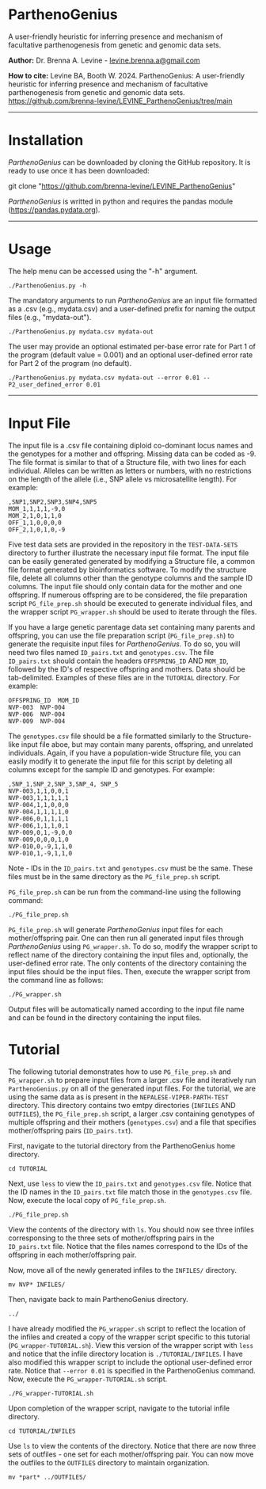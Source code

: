 # ParthenoGenius
A user-friendly heuristic for inferring presence and mechanism of facultative parthenogenesis from genetic and genomic data sets.

**Author:** Dr. Brenna A. Levine - levine.brenna.a@gmail.com

**How to cite:** Levine BA, Booth W. 2024. ParthenoGenius: A user-friendly heuristic for inferring presence and mechanism of facultative parthenogenesis from genetic and genomic data sets. https://github.com/brenna-levine/LEVINE_ParthenoGenius/tree/main

____________________________________________

# Installation

*ParthenoGenius* can be downloaded by cloning the GitHub repository. It is ready to use once it has been downloaded:

git clone "https://github.com/brenna-levine/LEVINE_ParthenoGenius"

*ParthenoGenius* is writted in python and requires the pandas module (https://pandas.pydata.org).

____________________________________________

# Usage

The help menu can be accessed using the "-h" argument.

```
./ParthenoGenius.py -h
```
The mandatory arguments to run *ParthenoGenius* are an input file formatted as a .csv (e.g., mydata.csv) and a user-defined prefix for naming the output files (e.g., "mydata-out").

```
./ParthenoGenius.py mydata.csv mydata-out
```

The user may provide an optional estimated per-base error rate for Part 1 of the program (default value = 0.001) and an optional user-defined error rate for Part 2 of the program (no default).
```
./ParthenoGenius.py mydata.csv mydata-out --error 0.01 --P2_user_defined_error 0.01
```
_________________________________________________

# Input File

The input file is a .csv file containing diploid co-dominant locus names and the genotypes for a mother and offspring. Missing data can be coded as -9. The file format is similar to that of a Structure file, with two lines for each individual. Alleles can be written as letters or numbers, with no restrictions on the length of the allele (i.e., SNP allele vs microsatellite length). For example:

```
,SNP1,SNP2,SNP3,SNP4,SNP5
MOM_1,1,1,1,-9,0
MOM_2,1,0,1,1,0
OFF_1,1,0,0,0,0
OFF_2,1,0,1,0,-9
```
Five test data sets are provided in the repository in the ```TEST-DATA-SETS``` directory to further illustrate the necessary input file format. The input file can be easily generated generated by modifying a Structure file, a common file format generated by bioinformatics software. To modify the structure file, delete all columns other than the genotype columns and the sample ID columns. The input file should only contain data for the mother and one offspring. If numerous offspring are to be considered, the file preparation script ```PG_file_prep.sh``` should be executed to generate individual files, and the wrapper script ```PG_wrapper.sh``` should be used to iterate through the files.

If you have a large genetic parentage data set containing many parents and offspring, you can use the file preparation script (```PG_file_prep.sh```) to generate the requisite input files for *ParthenoGenius*. To do so, you will need two files named ```ID_pairs.txt``` and ```genotypes.csv```.
The file ```ID_pairs.txt``` should contain the headers ```OFFSPRING_ID``` AND ```MOM_ID```, followed by the ID's of respective offspring and mothers. Data should be tab-delimited. Examples of these files are in the ```TUTORIAL``` directory. For example:
```
OFFSPRING_ID  MOM_ID
NVP-003  NVP-004
NVP-006  NVP-004
NVP-009  NVP-004
```
The ```genotypes.csv``` file should be a file formatted similarly to the Structure-like input file aboe, but may contain many parents, offspring, and unrelated individuals. Again, if you have a population-wide Structure file, you can easily modify it to generate the input file for this script by deleting all columns except for the sample ID and genotypes. For example:
```
,SNP_1,SNP_2,SNP_3,SNP_4, SNP_5
NVP-003,1,1,0,0,1
NVP-003,1,1,1,1,1
NVP-004,1,1,0,0,0
NVP-004,1,1,1,1,0
NVP-006,0,1,1,1,1
NVP-006,1,1,1,0,1
NVP-009,0,1,-9,0,0
NVP-009,0,0,0,1,0
NVP-010,0,-9,1,1,0
NVP-010,1,-9,1,1,0
```
Note - IDs in the ```ID_pairs.txt``` and ```genotypes.csv``` must be the same. These files must be in the same directory as the ```PG_file_prep.sh``` script.

```PG_file_prep.sh``` can be run from the command-line using the following command:

```./PG_file_prep.sh```


```PG_file_prep.sh``` will generate *ParthenoGenius* input files for each mother/offspring pair. One can then run all generated input files through *ParthenoGenius* using ```PG_wrapper.sh```.
To do so, modify the wrapper script to reflect name of the directory containing the input files and, optionally, the user-defined error rate. The only contents of the directory containing the input files should be the input files. Then, execute the wrapper script from the command line as follows:

```./PG_wrapper.sh```

Output files will be automatically named according to the input file name and can be found in the directory containing the input files.

# Tutorial

The following tutorial demonstrates how to use ```PG_file_prep.sh``` and ```PG_wrapper.sh``` to prepare input files from a larger .csv file and iteratively run ```ParthenoGenius.py``` on all of the generated input files. For the tutorial, we are using the same data as is present in the ```NEPALESE-VIPER-PARTH-TEST``` directory. This directory contains two emtpy directories (```INFILES``` AND ```OUTFILES```), the ```PG_file_prep.sh``` script, a larger .csv containing genotypes of multiple offspring and their mothers (```genotypes.csv```) and a file that specifies mother/offspring pairs (```ID_pairs.txt```).

First, navigate to the tutorial directory from the ParthenoGenius home directory.

```cd TUTORIAL```

Next, use ```less``` to view the ```ID_pairs.txt``` and ```genotypes.csv``` file. Notice that the ID names in the ```ID_pairs.txt``` file match those in the ```genotypes.csv``` file. Now, execute the local copy of ```PG_file_prep.sh```.

```./PG_file_prep.sh```

View the contents of the directory with ```ls```. You should now see three infiles corresponsing to the three sets of mother/offspring pairs in the ```ID_pairs.txt``` file. Notice that the files names correspond to the IDs of the offspring in each mother/offspring pair.

Now, move all of the newly generated infiles to the ```INFILES/``` directory.

```mv NVP* INFILES/```

Then, navigate back to main ParthenoGenius directory.

```../```

I have already modified the ```PG_wrapper.sh``` script to reflect the location of the infiles and created a copy of the wrapper script specific to this tutorial (```PG_wrapper-TUTORIAL.sh```). View this version of the wrapper script with ```less``` and notice that the infile directory location is ```./TUTORIAL/INFILES```. I have also modified this wrapper script to include the optional user-defined error rate. Notice that ```--error 0.01``` is specified in the ParthenoGenius command. Now, execute the ```PG_wrapper-TUTORIAL.sh``` script.

```./PG_wrapper-TUTORIAL.sh```

Upon completion of the wrapper script, navigate to the tutorial infile directory.

```cd TUTORIAL/INFILES```

Use ```ls``` to view the contents of the directory. Notice that there are now three sets of outfiles - one set for each mother/offspring pair. You can now move the outfiles to the ```OUTFILES``` directory to maintain organization.

```mv *part* ../OUTFILES/```






